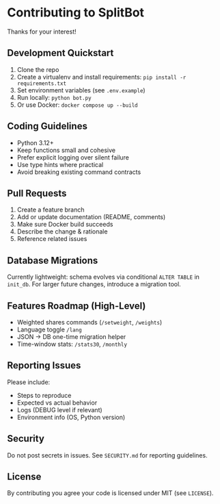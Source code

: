 # Contributing to SplitBot

Thanks for your interest!

## Development Quickstart
1. Clone the repo
2. Create a virtualenv and install requirements: `pip install -r requirements.txt`
3. Set environment variables (see `.env.example`)
4. Run locally: `python bot.py`
5. Or use Docker: `docker compose up --build`

## Coding Guidelines
- Python 3.12+
- Keep functions small and cohesive
- Prefer explicit logging over silent failure
- Use type hints where practical
- Avoid breaking existing command contracts

## Pull Requests
1. Create a feature branch
2. Add or update documentation (README, comments)
3. Make sure Docker build succeeds
4. Describe the change & rationale
5. Reference related issues

## Database Migrations
Currently lightweight: schema evolves via conditional `ALTER TABLE` in `init_db`. For larger future changes, introduce a migration tool.

## Features Roadmap (High-Level)
- Weighted shares commands (`/setweight`, `/weights`)
- Language toggle `/lang`
- JSON → DB one-time migration helper
- Time-window stats: `/stats30`, `/monthly`

## Reporting Issues
Please include:
- Steps to reproduce
- Expected vs actual behavior
- Logs (DEBUG level if relevant)
- Environment info (OS, Python version)

## Security
Do not post secrets in issues. See `SECURITY.md` for reporting guidelines.

## License
By contributing you agree your code is licensed under MIT (see `LICENSE`).
